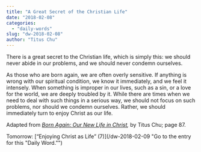 ```yaml
---
title: "A Great Secret of the Christian Life"
date: "2018-02-08"
categories: 
  - "daily-words"
slug: "dw-2018-02-08"
author: "Titus Chu"
---
```


There is a great secret to the Christian life, which is simply this: we should never abide in our problems, and we should never condemn ourselves.

As those who are born again, we are often overly sensitive. If anything is wrong with our spiritual condition, we know it immediately, and we feel it intensely. When something is improper in our lives, such as a sin, or a love for the world, we are deeply troubled by it. While there are times when we need to deal with such things in a serious way, we should not focus on such problems, nor should we condemn ourselves. Rather, we should immediately turn to enjoy Christ as our life.

Adapted from _[Born Again: Our New Life in Christ](/book-born-again/ "Go to the listing for this book."),_ by Titus Chu; page 87.

Tomorrow: [“Enjoying Christ as Life” (7)](/dw-2018-02-09 "Go to the entry for this "Daily Word."")
